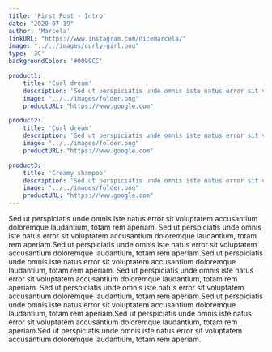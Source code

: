 ```yaml
---
title: 'First Post - Intro'
date: "2020-07-19"
author: 'Marcela'
linkURL: "https://www.instagram.com/nicemarcela/"
image: "../../images/curly-girl.png"
type: '3C'
backgroundColor: '#0099CC'

product1: 
    title: 'Curl dream'
    description: 'Sed ut perspiciatis unde omnis iste natus error sit voluptatem accusantium doloremque laudantium, totam rem aperiam.'
    image: "../../images/folder.png"
    productURL: "https://www.google.com"

product2: 
    title: 'Curl dream'
    description: 'Sed ut perspiciatis unde omnis iste natus error sit voluptatem accusantium doloremque laudantium, totam rem aperiam.'
    image: "../../images/folder.png"
    productURL: "https://www.google.com"

product3: 
    title: 'Creamy shampoo'
    description: 'Sed ut perspiciatis unde omnis iste natus error sit voluptatem accusantium doloremque laudantium, totam rem aperiam.'
    image: "../../images/folder.png"
    productURL: "https://www.google.com"
---
```


Sed ut perspiciatis unde omnis iste natus error sit voluptatem accusantium doloremque laudantium, totam rem aperiam.
Sed ut perspiciatis unde omnis iste natus error sit voluptatem accusantium doloremque laudantium, totam rem aperiam.Sed ut perspiciatis unde omnis iste natus error sit voluptatem accusantium doloremque laudantium, totam rem aperiam.Sed ut perspiciatis unde omnis iste natus error sit voluptatem accusantium doloremque laudantium, totam rem aperiam.
Sed ut perspiciatis unde omnis iste natus error sit voluptatem accusantium doloremque laudantium, totam rem aperiam.
Sed ut perspiciatis unde omnis iste natus error sit voluptatem accusantium doloremque laudantium, totam rem aperiam.Sed ut perspiciatis unde omnis iste natus error sit voluptatem accusantium doloremque laudantium, totam rem aperiam.Sed ut perspiciatis unde omnis iste natus error sit voluptatem accusantium doloremque laudantium, totam rem aperiam.Sed ut perspiciatis unde omnis iste natus error sit voluptatem accusantium doloremque laudantium, totam rem aperiam.


